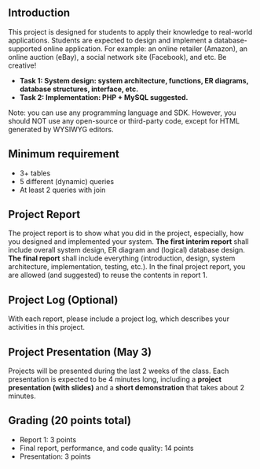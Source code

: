 ## Introduction

This project is designed for students to apply their knowledge to real-world applications. Students are expected to design and implement a database-supported online application. For example: an online retailer (Amazon), an online auction (eBay), a social network site (Facebook), and etc. Be creative!

- **Task 1: System design: system architecture, functions, ER diagrams, database structures, interface, etc.**
- **Task 2: Implementation: PHP + MySQL suggested.**

Note: you can use any programming language and SDK. However, you should NOT use any open-source or third-party code, except for HTML generated by WYSIWYG editors.

## Minimum requirement
- 3+ tables
- 5 different (dynamic) queries
- At least 2 queries with join

## Project Report
The project report is to show what you did in the project, especially, how you designed and implemented your system. **The first interim report** shall include overall system design, ER diagram and (logical) database design. **The final report** shall include everything (introduction, design, system architecture, implementation, testing, etc.). In the final project report, you are allowed (and suggested) to reuse the contents in report 1.

## Project Log (Optional)
With each report, please include a project log, which describes your activities in this project.

## Project Presentation (May 3)
Projects will be presented during the last 2 weeks of the class. Each presentation is expected to be 4 minutes long, including a **project presentation (with slides)** and a **short demonstration** that takes about 2 minutes.

## Grading (20 points total)
- Report 1: 3 points
- Final report, performance, and code quality: 14 points
- Presentation: 3 points
